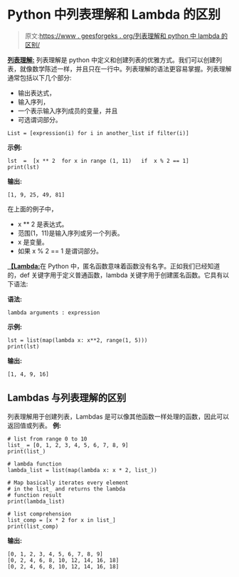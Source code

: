 # Python 中列表理解和 Lambda 的区别

> 原文:[https://www . geesforgeks . org/列表理解和 python 中 lambda 的区别/](https://www.geeksforgeeks.org/difference-between-list-comprehension-and-lambda-in-python/)

[**列表理解:**](https://www.geeksforgeeks.org/python-list-comprehension-and-slicing/) 列表理解是 python 中定义和创建列表的优雅方式。我们可以创建列表，就像数学陈述一样，并且只在一行中。列表理解的语法更容易掌握。列表理解通常包括以下几个部分:

*   输出表达式，
*   输入序列，
*   一个表示输入序列成员的变量，并且
*   可选谓词部分。

```
List = [expression(i) for i in another_list if filter(i)]

```

**示例:**

```
lst  =  [x ** 2  for x in range (1, 11)   if  x % 2 == 1]
print(lst)
```

**输出:**

```
[1, 9, 25, 49, 81]
```

在上面的例子中，

*   x ** 2 是表达式。
*   范围(1，11)是输入序列或另一个列表。
*   x 是变量。
*   如果 x % 2 == 1 是谓词部分。

[**【Lambda:**](https://www.geeksforgeeks.org/python-lambda/)在 Python 中，匿名函数意味着函数没有名字。正如我们已经知道的，def 关键字用于定义普通函数，lambda 关键字用于创建匿名函数。它具有以下语法:

**语法:**

```
lambda arguments : expression
```

**示例:**

```
lst = list(map(lambda x: x**2, range(1, 5)))
print(lst)
```

**输出:**

```
[1, 4, 9, 16]
```

## Lambdas 与列表理解的区别

列表理解用于创建列表，Lambdas 是可以像其他函数一样处理的函数，因此可以返回值或列表。
**例:**

```
# list from range 0 to 10
list_ = [0, 1, 2, 3, 4, 5, 6, 7, 8, 9]
print(list_)

# lambda function
lambda_list = list(map(lambda x: x * 2, list_))

# Map basically iterates every element
# in the list_ and returns the lambda 
# function result
print(lambda_list)

# list comprehension
list_comp = [x * 2 for x in list_]
print(list_comp)
```

**输出:**

```
[0, 1, 2, 3, 4, 5, 6, 7, 8, 9]
[0, 2, 4, 6, 8, 10, 12, 14, 16, 18]
[0, 2, 4, 6, 8, 10, 12, 14, 16, 18]
```